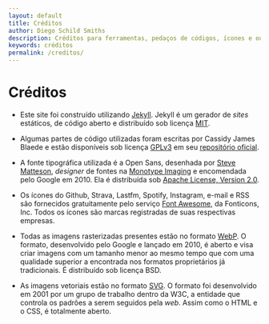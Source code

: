 ```yaml
---
layout: default
title: Créditos
author: Diego Schild Smiths
description: Créditos para ferramentas, pedaços de códigos, ícones e outras coisas utilizados no meu site.
keywords: créditos
permalink: /creditos/
---
```


# Créditos

* Este site foi construído utilizando [Jekyll](https://jekyllrb.com/). Jekyll é um gerador de _sites_ estáticos, de código aberto e distribuído sob licença [MIT](https://github.com/jekyll/jekyll/blob/master/LICENSE).

* Algumas partes de código utilizadas foram escritas por Cassidy James Blaede e estão disponíveis sob licença [GPLv3](https://github.com/cassidyjames/cassidyjames.github.io/blob/master/LICENSE) em seu [repositório oficial](https://github.com/cassidyjames/cassidyjames.github.io).

* A fonte tipográfica utilizada é a Open Sans, desenhada por [Steve Matteson](https://twitter.com/SteveMatteson1), _designer_ de fontes na [Monotype Imaging](https://www.monotype.com/studio/) e encomendada pelo Google em 2010. Ela é distribuída sob [Apache License, Version 2.0](http://www.apache.org/licenses/LICENSE-2.0).

* Os ícones do Github, Strava, Lastfm, Spotify, Instagram, e-mail e RSS são fornecidos gratuitamente pelo serviço [Font Awesome](https://fontawesome.com/), da Fonticons, Inc. Todos os ícones são marcas registradas de suas respectivas empresas.

* Todas as imagens rasterizadas presentes estão no formato [WebP](https://developers.google.com/speed/webp). O formato, desenvolvido pelo Google e lançado em 2010, é aberto e visa criar imagens com um tamanho menor ao mesmo tempo que com uma qualidade superior a encontrada nos formatos proprietários já tradicionais. É distribuído sob licença BSD.

* As imagens vetoriais estão no formato [SVG](https://www.w3.org/Graphics/SVG/). O formato foi desenvolvido em 2001 por um grupo de trabalho dentro da W3C, a entidade que controla os padrões a serem seguidos pela _web_. Assim como o HTML e o CSS, é totalmente aberto.

